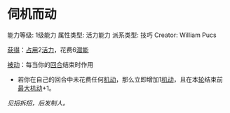 # 伺机而动

能力等级: 1级能力
属性类型: 活力能力
派系类型: 技巧
Creator: William Pucs

<aside>

[获得](https://www.notion.so/1b3d619a067b8027ba38e2c1caf9d84b?pvs=21)：[占用](https://www.notion.so/1b3d619a067b8028a794de6ceed96ec0?pvs=21)2[活力](https://www.notion.so/1b3d619a067b805391c0d92f6a9c2e06?pvs=21)，花费6[潜能](https://www.notion.so/1b3d619a067b80c2bdb4c721adc30021?pvs=21)

</aside>

<aside>

[被动](https://www.notion.so/1b3d619a067b8041a000ebc294fff708?pvs=21)：每当你的[回合](https://www.notion.so/1b3d619a067b80d5b828fcef065cc971?pvs=21)结束时作用

- 若你在自己的回合中未花费任何[机动](https://www.notion.so/1b3d619a067b80ae8db3fa0eb0eb24d8?pvs=21)，那么立即增加1[机动](https://www.notion.so/1b3d619a067b80ae8db3fa0eb0eb24d8?pvs=21)，且在本[轮](https://www.notion.so/1b3d619a067b80aeb62df5a99bfb8a82?pvs=21)结束前[最大机动](https://www.notion.so/1b3d619a067b8073ac38ff16c607c6a2?pvs=21)+1。
</aside>

*见招拆招，后发制人。*